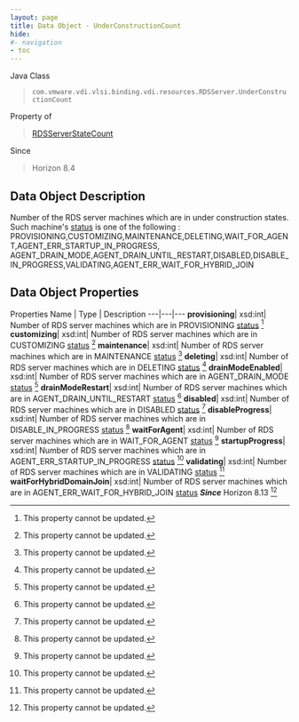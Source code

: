 ```yaml
---
layout: page
title: Data Object - UnderConstructionCount
hide:
#- navigation
- toc
---
```






Java Class
> `com.vmware.vdi.vlsi.binding.vdi.resources.RDSServer.UnderConstructionCount`

Property of
> [RDSServerStateCount](vdi.resources.RDSServer.RDSServerStateCount.md#field_detail)

Since
> Horizon 8.4


## Data Object Description

Number of the RDS server machines which are in under construction states. Such machine's [status](vdi.resources.RDSServer.RDSServerStateView.md#status) is one of the following : PROVISIONING,CUSTOMIZING,MAINTENANCE,DELETING,WAIT_FOR_AGENT,AGENT_ERR_STARTUP_IN_PROGRESS, AGENT_DRAIN_MODE,AGENT_DRAIN_UNTIL_RESTART,DISABLED,DISABLE_IN_PROGRESS,VALIDATING,AGENT_ERR_WAIT_FOR_HYBRID_JOIN

## Data Object Properties
Properties
Name |  Type |  Description
---|---|---
**provisioning**|  xsd:int|  Number of RDS server machines which are in PROVISIONING [status](vdi.resources.RDSServer.RDSServerStateView.md#status) [^2]
**customizing**|  xsd:int|  Number of RDS server machines which are in CUSTOMIZING [status](vdi.resources.RDSServer.RDSServerStateView.md#status) [^2]
**maintenance**|  xsd:int|  Number of RDS server machines which are in MAINTENANCE [status](vdi.resources.RDSServer.RDSServerStateView.md#status) [^2]
**deleting**|  xsd:int|  Number of RDS server machines which are in DELETING [status](vdi.resources.RDSServer.RDSServerStateView.md#status) [^2]
**drainModeEnabled**|  xsd:int|  Number of RDS server machines which are in AGENT_DRAIN_MODE [status](vdi.resources.RDSServer.RDSServerStateView.md#status) [^2]
**drainModeRestart**|  xsd:int|  Number of RDS server machines which are in AGENT_DRAIN_UNTIL_RESTART [status](vdi.resources.RDSServer.RDSServerStateView.md#status) [^2]
**disabled**|  xsd:int|  Number of RDS server machines which are in DISABLED [status](vdi.resources.RDSServer.RDSServerStateView.md#status) [^2]
**disableProgress**|  xsd:int|  Number of RDS server machines which are in DISABLE_IN_PROGRESS [status](vdi.resources.RDSServer.RDSServerStateView.md#status) [^2]
**waitForAgent**|  xsd:int|  Number of RDS server machines which are in WAIT_FOR_AGENT [status](vdi.resources.RDSServer.RDSServerStateView.md#status) [^2]
**startupProgress**|  xsd:int|  Number of RDS server machines which are in AGENT_ERR_STARTUP_IN_PROGRESS [status](vdi.resources.RDSServer.RDSServerStateView.md#status) [^2]
**validating**|  xsd:int|  Number of RDS server machines which are in VALIDATING [status](vdi.resources.RDSServer.RDSServerStateView.md#status) [^2]
**waitForHybridDomainJoin**|  xsd:int|  Number of RDS server machines which are in AGENT_ERR_WAIT_FOR_HYBRID_JOIN [status](vdi.resources.RDSServer.RDSServerStateView.md#status) **_Since_** Horizon 8.13 [^2]


 


[^2]: This property cannot be updated.